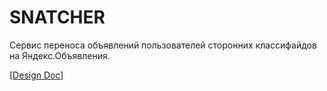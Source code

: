 # SNATCHER
Сервис переноса объявлений пользователей сторонних классифайдов на Яндекс.Объявления.

[[Design Doc](design.md)] 